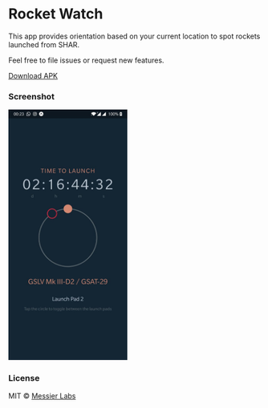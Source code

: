 # Rocket Watch

This app provides orientation based on your current location to spot rockets launched from SHAR.

Feel free to file issues or request new features.

[Download APK](https://github.com/Messier-Labs/rocket-watch/releases/latest)

### Screenshot

<img alt="screenshot" src="screenshot.jpg" height="500">

### License
MIT © [Messier Labs](https://github.com/Messier-Labs)
